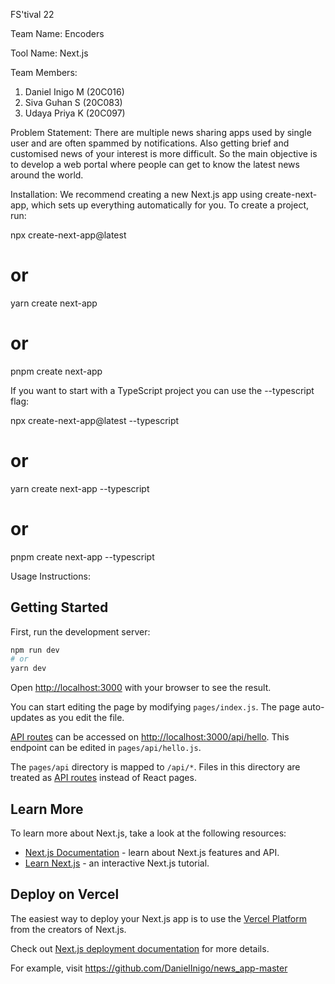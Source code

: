 FS'tival 22

Team Name: Encoders

Tool Name: Next.js

Team Members:
1) Daniel Inigo M (20C016)
2) Siva Guhan S (20C083)
3) Udaya Priya K (20C097)

Problem Statement:
There are multiple news sharing apps used by single user and are often spammed by notifications. Also getting brief and customised news of your interest is more difficult. So the main objective is to develop a web portal where people can get to know the latest news around the world.

Installation:
We recommend creating a new Next.js app using create-next-app, which sets up everything automatically for you. To create a project, run:

npx create-next-app@latest
# or
yarn create next-app
# or
pnpm create next-app

If you want to start with a TypeScript project you can use the --typescript flag:

npx create-next-app@latest --typescript
# or
yarn create next-app --typescript
# or
pnpm create next-app --typescript

Usage Instructions:
## Getting Started

First, run the development server:

```bash
npm run dev
# or
yarn dev
```

Open [http://localhost:3000](http://localhost:3000) with your browser to see the result.

You can start editing the page by modifying `pages/index.js`. The page auto-updates as you edit the file.

[API routes](https://nextjs.org/docs/api-routes/introduction) can be accessed on [http://localhost:3000/api/hello](http://localhost:3000/api/hello). This endpoint can be edited in `pages/api/hello.js`.

The `pages/api` directory is mapped to `/api/*`. Files in this directory are treated as [API routes](https://nextjs.org/docs/api-routes/introduction) instead of React pages.

## Learn More

To learn more about Next.js, take a look at the following resources:

- [Next.js Documentation](https://nextjs.org/docs) - learn about Next.js features and API.
- [Learn Next.js](https://nextjs.org/learn) - an interactive Next.js tutorial.


## Deploy on Vercel

The easiest way to deploy your Next.js app is to use the [Vercel Platform](https://vercel.com/new?utm_medium=default-template&filter=next.js&utm_source=create-next-app&utm_campaign=create-next-app-readme) from the creators of Next.js.

Check out [Next.js deployment documentation](https://nextjs.org/docs/deployment) for more details.

For example,
visit
https://github.com/DanielInigo/news_app-master
